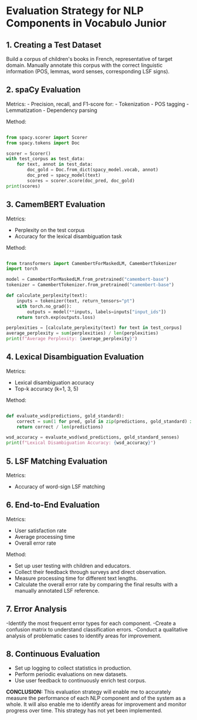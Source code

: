 # Evaluation Strategy for NLP Components in Vocabulo Junior

## 1. Creating a Test Dataset
Build a corpus of children's books in French, representative of target domain.
Manually annotate this corpus with the correct linguistic information (POS, lemmas, word senses, corresponding LSF signs).

## 2. spaCy Evaluation
Metrics:
    - Precision, recall, and F1-score for:
    - Tokenization
    - POS tagging
    - Lemmatization
    - Dependency parsing

Method:
```python

from spacy.scorer import Scorer
from spacy.tokens import Doc

scorer = Scorer()
with test_corpus as test_data:
    for text, annot in test_data:
        doc_gold = Doc.from_dict(spacy_model.vocab, annot)
        doc_pred = spacy_model(text)
        scores = scorer.score(doc_pred, doc_gold)
print(scores)
```

## 3. CamemBERT Evaluation
Metrics:
- Perplexity on the test corpus
- Accuracy for the lexical disambiguation task

Method:
```python

from transformers import CamembertForMaskedLM, CamembertTokenizer
import torch

model = CamembertForMaskedLM.from_pretrained("camembert-base")
tokenizer = CamembertTokenizer.from_pretrained("camembert-base")

def calculate_perplexity(text):
    inputs = tokenizer(text, return_tensors="pt")
    with torch.no_grad():
        outputs = model(**inputs, labels=inputs["input_ids"])
    return torch.exp(outputs.loss)

perplexities = [calculate_perplexity(text) for text in test_corpus]
average_perplexity = sum(perplexities) / len(perplexities)
print(f"Average Perplexity: {average_perplexity}")
```

## 4. Lexical Disambiguation Evaluation
Metrics:
- Lexical disambiguation accuracy
- Top-k accuracy (k=1, 3, 5)

Method:
```python

def evaluate_wsd(predictions, gold_standard):
    correct = sum(1 for pred, gold in zip(predictions, gold_standard) if pred == gold)
    return correct / len(predictions)

wsd_accuracy = evaluate_wsd(wsd_predictions, gold_standard_senses)
print(f"Lexical Disambiguation Accuracy: {wsd_accuracy}")
```

## 5. LSF Matching Evaluation
Metrics:
- Accuracy of word-sign LSF matching

## 6. End-to-End Evaluation
Metrics:
- User satisfaction rate
- Average processing time
- Overall error rate

Method:
- Set up user testing with children and educators.
- Collect their feedback through surveys and direct observation.
- Measure processing time for different text lengths.
- Calculate the overall error rate by comparing the final results with a manually annotated LSF reference.

## 7. Error Analysis
-Identify the most frequent error types for each component.
-Create a confusion matrix to understand classification errors.
-Conduct a qualitative analysis of problematic cases to identify areas for improvement.

## 8. Continuous Evaluation
- Set up logging to collect statistics in production.
- Perform periodic evaluations on new datasets.
- Use user feedback to continuously enrich test corpus.

**CONCLUSION:**
This evaluation strategy will enable me to accurately measure the performance of each NLP component and of the system as a whole.
It will also enable me to identify areas for improvement and monitor progress over time. 
This strategy has not yet been implemented.
